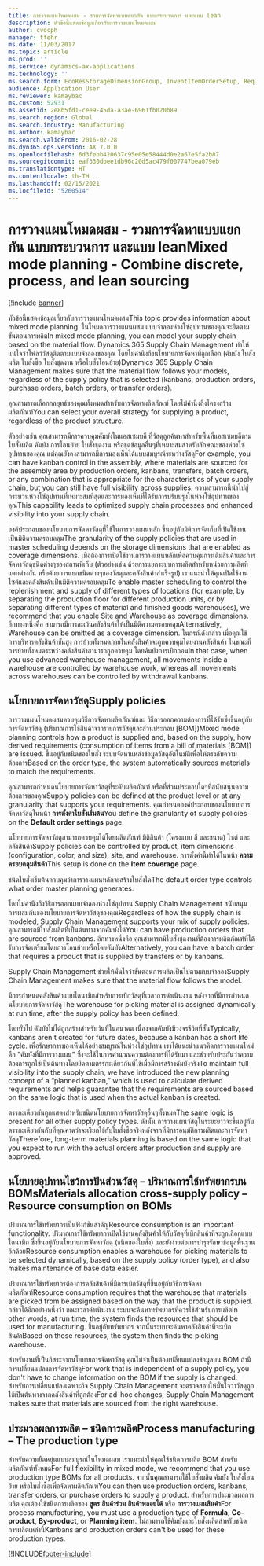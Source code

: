 ```yaml
---
title: การวางแผนโหมดผสม - รวมการจัดหาแบบแยกกัน แบบกระบวนการ และแบบ lean
description: หัวข้อนี้แสดงข้อมูลเกี่ยวกับการวางแผนโหมดผสม
author: cvocph
manager: tfehr
ms.date: 11/03/2017
ms.topic: article
ms.prod: ''
ms.service: dynamics-ax-applications
ms.technology: ''
ms.search.form: EcoResStorageDimensionGroup, InventItemOrderSetup, ReqItemTable
audience: Application User
ms.reviewer: kamaybac
ms.custom: 52931
ms.assetid: 2e8b5fd1-cee9-45da-a3ae-6961fb020b89
ms.search.region: Global
ms.search.industry: Manufacturing
ms.author: kamaybac
ms.search.validFrom: 2016-02-28
ms.dyn365.ops.version: AX 7.0.0
ms.openlocfilehash: 6d3febb420637c95e05e58444d0e2a67e5fa2b87
ms.sourcegitcommit: eaf330dbee1db96c20d5ac479f007747bea079eb
ms.translationtype: HT
ms.contentlocale: th-TH
ms.lasthandoff: 02/15/2021
ms.locfileid: "5260514"
---
```

# <a name="mixed-mode-planning---combine-discrete-process-and-lean-sourcing"></a><span data-ttu-id="a9e4d-103">การวางแผนโหมดผสม - รวมการจัดหาแบบแยกกัน แบบกระบวนการ และแบบ lean</span><span class="sxs-lookup"><span data-stu-id="a9e4d-103">Mixed mode planning - Combine discrete, process, and lean sourcing</span></span>

[!include [banner](../includes/banner.md)]

<span data-ttu-id="a9e4d-104">หัวข้อนี้แสดงข้อมูลเกี่ยวกับการวางแผนโหมดผสม</span><span class="sxs-lookup"><span data-stu-id="a9e4d-104">This topic provides information about mixed mode planning.</span></span> <span data-ttu-id="a9e4d-105">ในโหมดการวางแผนผสม แบบจำลองห่วงโซ่อุปทานของคุณจะยึดตามขั้นตอนการผลิต</span><span class="sxs-lookup"><span data-stu-id="a9e4d-105">In mixed mode planning, you can model your supply chain based on the material flow.</span></span> <span data-ttu-id="a9e4d-106">Dynamics 365 Supply Chain Management ทำให้แน่ใจว่าโฟลว์วัสดุติดตามแบบจำลองของคุณ โดยไม่คำนึงถึงนโยบายการจัดหาที่ถูกเลือก (คัมบัง ใบสั่งผลิต ใบสั่งซื้อ ใบสั่งชุดงาน หรือใบสั่งโอนย้าย)</span><span class="sxs-lookup"><span data-stu-id="a9e4d-106">Dynamics 365 Supply Chain Management makes sure that the material flow follows your models, regardless of the supply policy that is selected (kanbans, production orders, purchase orders, batch orders, or transfer orders).</span></span> 

<span data-ttu-id="a9e4d-107">คุณสามารถเลือกกลยุทธ์ของคุณทั้งหมดสำหรับการจัดหาผลิตภัณฑ์ โดยไม่คำนึงถึงโครงสร้างผลิตภัณฑ์</span><span class="sxs-lookup"><span data-stu-id="a9e4d-107">You can select your overall strategy for supplying a product, regardless of the product structure.</span></span>  

<span data-ttu-id="a9e4d-108">ตัวอย่างเช่น คุณสามารถมีการควบคุมคัมบังในแอสเซมบลี ที่วัสดุถูกค้นหาสำหรับพื้นที่แอสเซมบลีตามใบสั่งผลิต คัมบัง การโอนย้าย ใบสั่งชุดงาน หรือชุดข้อมูลอื่นๆที่เหมาะสมสำหรับลักษณะของห่วงโซ่อุปทานของคุณ แต่คุณยังคงสามารถมีการมองเห็นได้แบบสมบูรณ์ระหว่างวัสดุ</span><span class="sxs-lookup"><span data-stu-id="a9e4d-108">For example, you can have kanban control in the assembly, where materials are sourced for the assembly area by production orders, kanbans, transfers, batch orders, or any combination that is appropriate for the characteristics of your supply chain, but you can still have full visibility across supplies.</span></span> <span data-ttu-id="a9e4d-109">ความสามารถนี้นำไปสู่กระบวนห่วงโซ่อุปทานที่เหมาะสมที่สุดและการมองเห็นที่ได้รับการปรับปรุงในห่วงโซ่อุปทานของคุณ</span><span class="sxs-lookup"><span data-stu-id="a9e4d-109">This capability leads to optimized supply chain processes and enhanced visibility into your supply chain.</span></span>  

<span data-ttu-id="a9e4d-110">องค์ประกอบของนโยบายการจัดหาวัสดุที่ใช้ในการวางแผนหลัก ขึ้นอยู่กับมิติการจัดเก็บที่เปิดใช้งานเป็นมิติความครอบคลุม</span><span class="sxs-lookup"><span data-stu-id="a9e4d-110">The granularity of the supply policies that are used in master scheduling depends on the storage dimensions that are enabled as coverage dimensions.</span></span> <span data-ttu-id="a9e4d-111">เมื่อต้องการเปิดใช้งานการวางแผนหลักเพื่อควบคุมการเติมสินค้าและการจัดหาวัสดุชนิดต่างๆของสถานที่เก็บ (ตัวอย่างเช่น ด้วยการแยกระบบการผลิตสำหรับหน่วยการผลิตที่แตกต่างกัน หรือด้วยการแยกชนิดต่างๆของวัสดุและคลังสินค้าสำเร็จรูป) เราแนะนำให้คุณเปิดใช้งานไซต์และคลังสินค้าเป็นมิติความครอบคลุม</span><span class="sxs-lookup"><span data-stu-id="a9e4d-111">To enable master scheduling to control the replenishment and supply of different types of locations (for example, by separating the production floor for different production units, or by separating different types of material and finished goods warehouses), we recommend that you enable Site and Warehouse as coverage dimensions.</span></span> <span data-ttu-id="a9e4d-112">อีกทางหนึ่งคือ สามารถมีการละเว้นคลังสินค้าให้เป็นมิติความครอบคลุม</span><span class="sxs-lookup"><span data-stu-id="a9e4d-112">Alternatively, Warehouse can be omitted as a coverage dimension.</span></span> <span data-ttu-id="a9e4d-113">ในกรณีดังกล่าว เมื่อคุณใช้การบริหารคลังสินค้าขั้นสูง การย้ายทั้งหมดภายในคลังสินค้าจะถูกควบคุมโดยงานคลังสินค้า ในขณะที่การย้ายทั้งหมดระหว่างคลังสินค้าสามารถถูกควบคุม โดยคัมบังการเบิกถอน</span><span class="sxs-lookup"><span data-stu-id="a9e4d-113">In that case, when you use advanced warehouse management, all movements inside a warehouse are controlled by warehouse work, whereas all movements across warehouses can be controlled by withdrawal kanbans.</span></span>

## <a name="supply-policies"></a><span data-ttu-id="a9e4d-114">นโยบายการจัดหาวัสดุ</span><span class="sxs-lookup"><span data-stu-id="a9e4d-114">Supply policies</span></span>
<span data-ttu-id="a9e4d-115">การวางแผนโหมดผสมควบคุมวิธีการจัดหาผลิตภัณฑ์และ วิธีการออกความต้องการที่ได้รับซึ่งขึ้นอยู่กับการจัดหาวัสดุ (ปริมาณการใช้สินค้าจากรายการวัสดุและส่วนประกอบ \[BOM\])</span><span class="sxs-lookup"><span data-stu-id="a9e4d-115">Mixed mode planning controls how a product is supplied and, based on the supply, how derived requirements (consumption of items from a bill of materials \[BOM\]) are issued.</span></span> <span data-ttu-id="a9e4d-116">ขึ้นอยู่กับชนิดของใบสั่ง ระบบจัดหาแหล่งข้อมูลวัสดุอัตโนมัติเพื่อให้ตรงกับความต้องการ</span><span class="sxs-lookup"><span data-stu-id="a9e4d-116">Based on the order type, the system automatically sources materials to match the requirements.</span></span>  

<span data-ttu-id="a9e4d-117">คุณสามารถกำหนดนโยบายการจัดหาวัสดุที่ระดับผลิตภัณฑ์ หรือที่ส่วนประกอบใดๆที่สนับสนุนความต้องการของคุณ</span><span class="sxs-lookup"><span data-stu-id="a9e4d-117">Supply policies can be defined at the product level or at any granularity that supports your requirements.</span></span> <span data-ttu-id="a9e4d-118">คุณกำหนดองค์ประกอบของนโยบายการจัดหาวัสดุในหน้า **การตั้งค่าใบสั่งเริ่มต้น**</span><span class="sxs-lookup"><span data-stu-id="a9e4d-118">You define the granularity of supply policies on the **Default order settings** page.</span></span>  

<span data-ttu-id="a9e4d-119">นโยบายการจัดหาวัสดุสามารถควบคุมได้โดยผลิตภัณฑ์ มิติสินค้า (โครงแบบ สี และขนาด) ไซต์ และคลังสินค้า</span><span class="sxs-lookup"><span data-stu-id="a9e4d-119">Supply policies can be controlled by product, item dimensions (configuration, color, and size), site, and warehouse.</span></span> <span data-ttu-id="a9e4d-120">การตั้งค่านี้ทำได้ในหน้า **ความครอบคลุมสินค้า**</span><span class="sxs-lookup"><span data-stu-id="a9e4d-120">This setup is done on the **Item coverage** page.</span></span>  

<span data-ttu-id="a9e4d-121">ชนิดใบสั่งเริ่มต้นควบคุมว่าการวางแผนหลักจะสร้างใบสั่งใด</span><span class="sxs-lookup"><span data-stu-id="a9e4d-121">The default order type controls what order master planning generates.</span></span>  

<span data-ttu-id="a9e4d-122">โดยไม่คำนึงถึงวิธีการออกแบบจำลองห่วงโซ่อุปทาน Supply Chain Management สนับสนุนการผสมกันของนโยบายการจัดหาวัสดุของคุณ</span><span class="sxs-lookup"><span data-stu-id="a9e4d-122">Regardless of how the supply chain is modeled, Supply Chain Management supports your mix of supply policies.</span></span> <span data-ttu-id="a9e4d-123">คุณสามารถมีใบสั่งผลิตที่เป็นต้นทางจากคัมบังได้</span><span class="sxs-lookup"><span data-stu-id="a9e4d-123">You can have production orders that are sourced from kanbans.</span></span> <span data-ttu-id="a9e4d-124">อีกทางหนึ่งคือ คุณสามารถมีใบสั่งชุดงานที่ต้องการผลิตภัณฑ์ที่ได้รับการจัดเตรียมโดยการโอนย้ายหรือโดยคัมบัง</span><span class="sxs-lookup"><span data-stu-id="a9e4d-124">Alternatively, you can have a batch order that requires a product that is supplied by transfers or by kanbans.</span></span>  

<span data-ttu-id="a9e4d-125">Supply Chain Management ช่วยให้มั่นใจว่าขั้นตอนการผลิตเป็นไปตามแบบจำลอง</span><span class="sxs-lookup"><span data-stu-id="a9e4d-125">Supply Chain Management makes sure that the material flow follows the model.</span></span>  

<span data-ttu-id="a9e4d-126">มีการกำหนดคลังสินค้าแบบไดนามิกสำหรับการเบิกวัสดุที่เวลาการดำเนินงาน หลังจากที่มีการกำหนดนโยบายการจัดหาวัสดุ</span><span class="sxs-lookup"><span data-stu-id="a9e4d-126">The warehouse for picking material is assigned dynamically at run time, after the supply policy has been defined.</span></span>  

<span data-ttu-id="a9e4d-127">โดยทั่วไป คัมบังไม่ได้ถูกสร้างสำหรับวันที่ในอนาคต เนื่องจากคัมบังมีวงจรชีวิตที่สั้น</span><span class="sxs-lookup"><span data-stu-id="a9e4d-127">Typically, kanbans aren't created for future dates, because a kanban has a short life cycle.</span></span> <span data-ttu-id="a9e4d-128">เพื่อรักษาการมองเห็นได้อย่างสมบูรณ์ในห่วงโซ่อุปทาน เราได้แนะนำแนวคิดการวางแผนใหม่คือ "คัมบังที่มีการวางแผน" ซึ่งจะใช้ในการคำนวณความต้องการที่ได้รับมา และช่วยรับประกันว่าความต้องการถูกใช้เป็นต้นทางโดยยึดตามตรรกะเดียวกันที่ใช้เมื่อมีการสร้างคัมบังจริง</span><span class="sxs-lookup"><span data-stu-id="a9e4d-128">To maintain full visibility into the supply chain, we have introduced the new planning concept of a “planned kanban,” which is used to calculate derived requirements and helps guarantee that the requirements are sourced based on the same logic that is used when the actual kanban is created.</span></span>  

<span data-ttu-id="a9e4d-129">ตรรกะเดียวกันถูกแสดงสำหรับชนิดนโยบายการจัดหาวัสดุอื่นๆทั้งหมด</span><span class="sxs-lookup"><span data-stu-id="a9e4d-129">The same logic is present for all other supply policy types.</span></span> <span data-ttu-id="a9e4d-130">ดังนั้น การวางแผนวัสดุในระยะยาวจะขึ้นอยู่กับตรรกะเดียวกันกับที่คุณคาดว่าจะเรียกใช้กับใบสั่งซื้อจริงหลังจากที่มีการอนุมัติการผลิตและการจัดหาวัสดุ</span><span class="sxs-lookup"><span data-stu-id="a9e4d-130">Therefore, long-term materials planning is based on the same logic that you expect to run with the actual orders after production and supply are approved.</span></span>

## <a name="materials-allocation-cross-supply-policy--resource-consumption-on-boms"></a><span data-ttu-id="a9e4d-131">นโยบายอุปทานไขว้การปันส่วนวัสดุ – ปริมาณการใช้ทรัพยากรบน BOMs</span><span class="sxs-lookup"><span data-stu-id="a9e4d-131">Materials allocation cross-supply policy – Resource consumption on BOMs</span></span>
<span data-ttu-id="a9e4d-132">ปริมาณการใช้ทรัพยากรเป็นฟังก์ชันสำคัญ</span><span class="sxs-lookup"><span data-stu-id="a9e4d-132">Resource consumption is an important functionality.</span></span> <span data-ttu-id="a9e4d-133">ปริมาณการใช้ทรัพยากรเปิดใช้งานคลังสินค้าให้กับวัสดุที่เบิกสินค้าที่จะถูกเลือกแบบไดนามิก ซึ่งขึ้นอยู่กับนโยบายการจัดหาวัสดุ (ชนิดของใบสั่ง) และยังง่ายต่อการบำรุงรักษาข้อมูลพื้นฐานอีกด้วย</span><span class="sxs-lookup"><span data-stu-id="a9e4d-133">Resource consumption enables a warehouse for picking materials to be selected dynamically, based on the supply policy (order type), and also makes maintenance of base data easier.</span></span>  

<span data-ttu-id="a9e4d-134">ปริมาณการใช้ทรัพยากรต้องการคลังสินค้าที่มีการเบิกวัสดุที่ขึ้นอยู่กับวิธีการจัดหาผลิตภัณฑ์</span><span class="sxs-lookup"><span data-stu-id="a9e4d-134">Resource consumption requires that the warehouse that materials are picked from be assigned based on the way that the product is supplied.</span></span> <span data-ttu-id="a9e4d-135">กล่าวได้อีกอย่างหนึ่งว่า ขณะเวลาดำเนินงาน ระบบจะค้นหาทรัพยากรที่ควรใช้สำหรับการผลิต</span><span class="sxs-lookup"><span data-stu-id="a9e4d-135">In other words, at run time, the system finds the resources that should be used for manufacturing.</span></span> <span data-ttu-id="a9e4d-136">ขึ้นอยู่กับทรัพยากร จากนั้นระบบจะค้นหาคลังสินค้าที่จะเบิกสินค้า</span><span class="sxs-lookup"><span data-stu-id="a9e4d-136">Based on those resources, the system then finds the picking warehouse.</span></span>  

<span data-ttu-id="a9e4d-137">สำหรับงานที่เป็นอิสระจากนโยบายการจัดหาวัสดุ คุณไม่จำเป็นต้องเปลี่ยนแปลงข้อมูลบน BOM ถ้ามีการเปลี่ยนแปลงการจัดหาวัสดุ</span><span class="sxs-lookup"><span data-stu-id="a9e4d-137">For work that is independent of a supply policy, you don't have to change information on the BOM if the supply is changed.</span></span> <span data-ttu-id="a9e4d-138">สำหรับการเปลี่ยนแปลงเฉพาะกิจ Supply Chain Management จะตรวจสอบให้มั่นใจว่าวัสดุถูกใช้เป็นต้นทางจากคลังสินค้าที่ถูกต้อง</span><span class="sxs-lookup"><span data-stu-id="a9e4d-138">For ad-hoc changes, Supply Chain Management makes sure that materials are sourced from the right warehouse.</span></span>

## <a name="process-manufacturing--the-production-type"></a><span data-ttu-id="a9e4d-139">ประมวลผลการผลิต – ชนิดการผลิต</span><span class="sxs-lookup"><span data-stu-id="a9e4d-139">Process manufacturing – The production type</span></span>
<span data-ttu-id="a9e4d-140">สำหรับความยืดหยุ่นแบบสมบูรณ์ในโหมดผสม เราแนะนำให้คุณใช้ชนิดการผลิต BOM สำหรับผลิตภัณฑ์ทั้งหมด</span><span class="sxs-lookup"><span data-stu-id="a9e4d-140">For full flexibility in mixed mode, we recommend that you use production type BOMs for all products.</span></span> <span data-ttu-id="a9e4d-141">จากนั้นคุณสามารถใช้ใบสั่งผลิต คัมบัง ใบสั่งโอนย้าย หรือใบสั่งซื้อเพื่อจัดหาผลิตภัณฑ์</span><span class="sxs-lookup"><span data-stu-id="a9e4d-141">You can then use production orders, kanbans, transfer orders, or purchase orders to supply a product.</span></span> <span data-ttu-id="a9e4d-142">สำหรับการประมวลผลการผลิต คุณต้องใช้ชนิดการผลิตของ **สูตร** **สินค้าร่วม** **สินค้าพลอยได้** หรือ **การวางแผนสินค้า**</span><span class="sxs-lookup"><span data-stu-id="a9e4d-142">For process manufacturing, you must use a production type of **Formula**, **Co-product**, **By-product**, or **Planning item**.</span></span> <span data-ttu-id="a9e4d-143">ไม่สามารถใช้คัมบังและใบสั่งผลิตสำหรับชนิดการผลิตเหล่านี้</span><span class="sxs-lookup"><span data-stu-id="a9e4d-143">Kanbans and production orders can't be used for these production types.</span></span>





[!INCLUDE[footer-include](../../includes/footer-banner.md)]